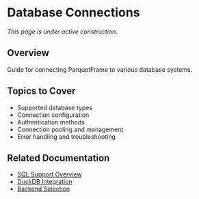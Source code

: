 # Database Connections

_This page is under active construction._

## Overview

Guide for connecting ParquetFrame to various database systems.

## Topics to Cover

- Supported database types
- Connection configuration
- Authentication methods
- Connection pooling and management
- Error handling and troubleshooting

## Related Documentation

- [SQL Support Overview](index.md)
- [DuckDB Integration](duckdb.md)
- [Backend Selection](../backends.md)
